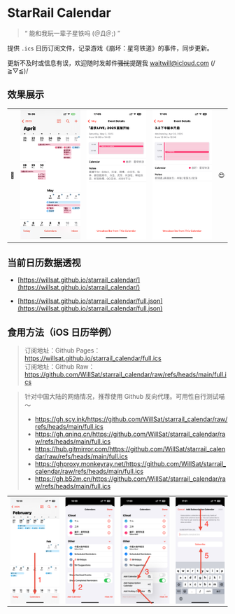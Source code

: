 # StarRail Calendar

> “ 能和我玩一辈子星铁吗 (＠Д＠;) ”

提供 `.ics` 日历订阅文件，记录游戏《崩坏：星穹铁道》的事件，同步更新。

更新不及时或信息有误，欢迎随时发邮件~~骚扰~~提醒我 waitwill@icloud.com (/≧▽≦)/

## 效果展示

<table>
    <tr>
        <td>🤪</td>
        <td><img src="assets/01.PNG" /></td>
        <td><img src="assets/02.PNG" /></td>
        <td><img src="assets/03.PNG" /></td>
        <td>😍</td>
    </tr>
</table>

## 当前日历数据透视

- [https://willsat.github.io/starrail_calendar/](https://willsat.github.io/starrail_calendar/)  

- [https://willsat.github.io/starrail_calendar/full.json](https://willsat.github.io/starrail_calendar/full.json) 

## 食用方法（iOS 日历举例）

> 订阅地址：Github Pages：https://willsat.github.io/starrail_calendar/full.ics  
> 订阅地址：Github Raw：https://github.com/WillSat/starrail_calendar/raw/refs/heads/main/full.ics

> 针对中国大陆的网络情况，推荐使用 Github 反向代理。可用性自行测试喵～
> - https://gh.scy.ink/https://github.com/WillSat/starrail_calendar/raw/refs/heads/main/full.ics
> - https://gh.qninq.cn/https://github.com/WillSat/starrail_calendar/raw/refs/heads/main/full.ics
> - https://hub.gitmirror.com/https://github.com/WillSat/starrail_calendar/raw/refs/heads/main/full.ics
> - https://ghproxy.monkeyray.net/https://github.com/WillSat/starrail_calendar/raw/refs/heads/main/full.ics
> - https://gh.b52m.cn/https://github.com/WillSat/starrail_calendar/raw/refs/heads/main/full.ics

<table>
    <tr>
        <td><img src="assets/step1.JPEG" /></td>
        <td><img src="assets/step2.JPEG" /></td>
        <td><img src="assets/step3.JPEG" /></td>
        <td><img src="assets/step4.JPEG" /></td>
    </tr>
</table>
